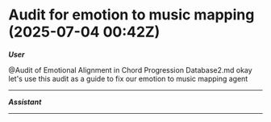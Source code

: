 <!-- Generated by SpecStory -->

# Audit for emotion to music mapping (2025-07-04 00:42Z)

_**User**_

@Audit of Emotional Alignment in Chord Progression Database2.md okay let's use this audit as a guide to fix our emotion to music mapping agent 

---

_**Assistant**_



---


